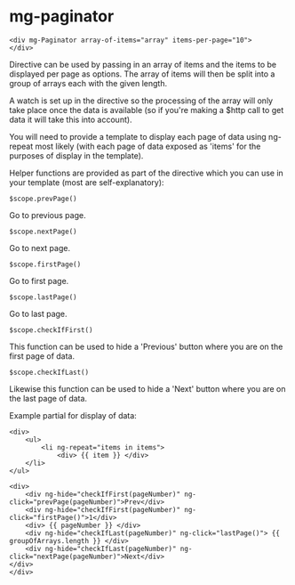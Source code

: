 mg-paginator
============

    <div mg-Paginator array-of-items="array" items-per-page="10">
    </div>
    
Directive can be used by passing in an array of items and the items to be displayed per page as options. The array of items will then be split into a group of arrays each with the given length.

A watch is set up in the directive so the processing of the array will only take place once the data is available (so if you're making a $http call to get data it will take this into account).

You will need to provide a template to display each page of data using ng-repeat most likely (with each page of data exposed as 'items' for the purposes of display in the template). 

Helper functions are provided as part of the directive which you can use in your template (most are self-explanatory):

    $scope.prevPage()
    
Go to previous page.

    $scope.nextPage()

Go to next page.
    
    $scope.firstPage()

Go to first page.

    $scope.lastPage() 

Go to last page.

    $scope.checkIfFirst()
    
This function can be used to hide a 'Previous' button where you are on the first page of data.

    $scope.checkIfLast()

Likewise this function can be used to hide a 'Next' button where you are on the last page of data. 

Example partial for display of data:

    <div>
        <ul>
            <li ng-repeat="items in items">
                <div> {{ item }} </div>
        </li>
    </ul>

    <div>
        <div ng-hide="checkIfFirst(pageNumber)" ng-click="prevPage(pageNumber)">Prev</div>
        <div ng-hide="checkIfFirst(pageNumber)" ng-click="firstPage()">1</div>
        <div> {{ pageNumber }} </div>
        <div ng-hide="checkIfLast(pageNumber)" ng-click="lastPage()"> {{ groupOfArrays.length }} </div>
        <div ng-hide="checkIfLast(pageNumber)" ng-click="nextPage(pageNumber)">Next</div>
    </div>
    </div>
